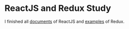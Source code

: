 # ReactJS and Redux Study

I finished all [documents](https://reactjs.org/docs/hello-world.html) of ReactJS and [examples](https://redux.js.org/introduction/examples) of Redux.

